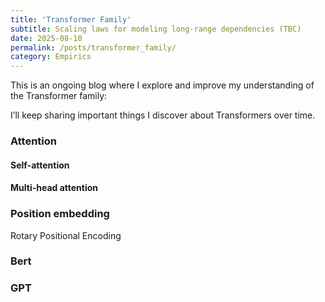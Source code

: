 ```yaml
---
title: 'Transformer Family'
subtitle: Scaling laws for modeling long-range dependencies (TBC)
date: 2025-08-10
permalink: /posts/transformer_family/
category: Empirics
---
```



This is an ongoing blog where I explore and improve my understanding of the Transformer family:

I’ll keep sharing important things I discover about Transformers over time.

### Attention


#### Self-attention


#### Multi-head attention



### Position embedding


Rotary Positional Encoding


### Bert

### GPT